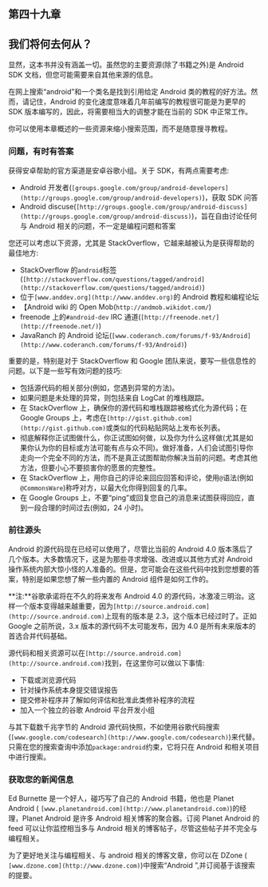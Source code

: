 ## 第四十九章

## 我们将何去何从？

显然，这本书并没有涵盖一切。虽然您的主要资源(除了书籍之外)是 Android SDK 文档，但您可能需要来自其他来源的信息。

在网上搜索“android”和一个类名是找到引用给定 Android 类的教程的好方法。然而，请记住，Android 的变化速度意味着几年前编写的教程很可能是为更早的 SDK 版本编写的，因此，将需要相当大的调整才能在当前的 SDK 中正常工作。

你可以使用本章概述的一些资源来缩小搜索范围，而不是随意搜寻教程。

### 问题，有时有答案

获得安卓帮助的官方渠道是安卓谷歌小组。关于 SDK，有两点需要考虑:

*   Android 开发者(`[groups.google.com/group/android-developers](http://groups.google.com/group/android-developers)`)，获取 SDK 问答
*   Android discuse(`[http://groups.google.com/group/android-discuss](http://groups.google.com/group/android-discuss)`)，旨在自由讨论任何与 Android 相关的问题，不一定是编程问题和答案

您还可以考虑以下资源，尤其是 StackOverflow，它越来越被认为是获得帮助的最佳地方:

*   StackOverflow 的`android`标签(`[http://stackoverflow.com/questions/tagged/android](http://stackoverflow.com/questions/tagged/android)`)
*   位于`[www.anddev.org](http://www.anddev.org)`的 Android 教程和编程论坛
*   【Android wiki 的 Open Mob(`http://andmob.wikidot.com/`)
*   freenode 上的`#android-dev` IRC 通道(`[http://freenode.net/](http://freenode.net/)`)
*   JavaRanch 的 Android 论坛(`[www.coderanch.com/forums/f-93/Android](http://www.coderanch.com/forums/f-93/Android)`)

重要的是，特别是对于 StackOverflow 和 Google 团队来说，要写一些信息性的问题。以下是一些写有效问题的技巧:

*   包括源代码的相关部分(例如，您遇到异常的方法)。
*   如果问题是未处理的异常，则包括来自 LogCat 的堆栈跟踪。
*   在 StackOverflow 上，确保你的源代码和堆栈跟踪被格式化为源代码；在 Google Groups 上，考虑在`[http://gist.github.com](http://gist.github.com)`或类似的代码粘贴网站上发布长列表。
*   彻底解释你正试图做什么，你正试图如何做，以及你为什么这样做(尤其是如果你认为你的目标或方法可能有点与众不同)。做好准备，人们会试图引导你走向一个完全不同的方法，而不是真正试图帮助你解决当前的问题。考虑其他方法，但要小心不要损害你的愿景的完整性。
*   在 StackOverflow 上，用你自己的评论来回应回答和评论，使用`@`语法(例如`@CommonsWare`)称呼对方，以最大化你得到回复的几率。
*   在 Google Groups 上，不要“ping”或回复您自己的消息来试图获得回应，直到一段合理的时间过去(例如，24 小时)。

### 前往源头

Android 的源代码现在已经可以使用了，尽管比当前的 Android 4.0 版本落后了几个版本。大多数情况下，这是为那些寻求增强、改进或以其他方式对 Android 操作系统内部大惊小怪的人准备的。但是，您可能会在这些代码中找到您想要的答案，特别是如果您想了解一些内置的 Android 组件是如何工作的。

**注:**谷歌承诺将在不久的将来发布 Android 4.0 的源代码，冰激凌三明治。这样一个版本变得越来越重要，因为`[http://source.android.com](http://source.android.com)`上现有的版本是 2.3，这个版本已经过时了。正如 Google 之前所说，3.x 版本的源代码不太可能发布，因为 4.0 是所有未来版本的首选合并代码基础。

源代码和相关资源可以在`[http://source.android.com](http://source.android.com)`找到，在这里你可以做以下事情:

*   下载或浏览源代码
*   针对操作系统本身提交错误报告
*   提交修补程序并了解如何评估和批准此类修补程序的流程
*   加入一个独立的谷歌 Android 平台开发小组

与其下载数千兆字节的 Android 源代码快照，不如使用谷歌代码搜索(`[www.google.com/codesearch](http://www.google.com/codesearch)`)来代替。只需在您的搜索查询中添加`package:android`约束，它将只在 Android 和相关项目中进行搜索。

### 获取您的新闻信息

Ed Burnette 是一个好人，碰巧写了自己的 Android 书籍，他也是 Planet Android ( `[www.planetandroid.com](http://www.planetandroid.com)`)的经理，Planet Android 是许多 Android 相关博客的聚合器。订阅 Planet Android 的 feed 可以让你监控相当多与 Android 相关的博客帖子，尽管这些帖子并不完全与编程相关。

为了更好地关注与编程相关、与 android 相关的博客文章，你可以在 DZone ( `[www.dzone.com](http://www.dzone.com)`)中搜索“Android ”,并订阅基于该搜索的提要。